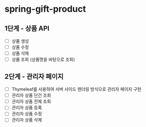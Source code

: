 # spring-gift-product

## 1단계 - 상품 API
- [ ] 상품 생성
- [ ] 상품 수정
- [ ] 상품 삭제
- [ ] 상품 조회 (상품명을 바탕으로 조회) 

## 2단계 - 관리자 페이지
- [ ] Thymeleaf를 사용하여 서버 사이드 렌더링 방식으로 관리자 페이지 구현
- [ ] 관리자 상품 단건 조회
- [ ] 관리자 상품 전체 조회
- [ ] 관리자 상품 등록 
- [ ] 관리자 상품 수정
- [ ] 관리자 상품 삭제 